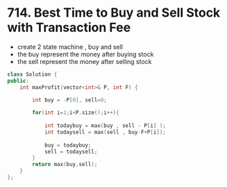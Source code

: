 # 714. Best Time to Buy and Sell Stock with Transaction Fee


+ create 2 state machine , buy and sell
+ the buy represent the money after  buying  stock 
+ the sell represent the money after selling  stock 

```c++
class Solution {
public:
    int maxProfit(vector<int>& P, int F) {

        int buy = -P[0], sell=0;     
       
        for(int i=1;i<P.size();i++){  
            
            int todaybuy = max(buy , sell - P[i] );
            int todaysell = max(sell , buy-F+P[i]);
            
            buy = todaybuy;
            sell = todaysell;
        }
        return max(buy,sell);
    }
};
```

